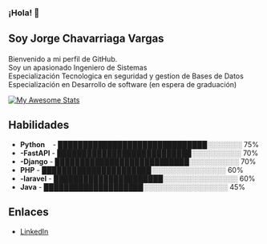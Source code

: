 ### ¡Hola! 👋
## Soy Jorge Chavarriaga Vargas
#### 
Bienvenido a mi perfil de GitHub.  
Soy un apasionado Ingeniero de Sistemas  
Especialización Tecnologica en seguridad y gestion de Bases de Datos  
Especialización en Desarrollo de software (en espera de graduación)

[![My Awesome Stats](https://awesome-github-stats.azurewebsites.net/user-stats/jlchavarriaga?cardType=level&theme=github-dark&preferLogin=true)](https://git.io/awesome-stats-card)

## Habilidades

-  **Python**  &nbsp;&nbsp;    - ██████████████████████████████░░░░░░░ 75%
- **-FastAPI**   - ███████████████████████████░░░░░░░░░░ 70%
- **-Django**      - ███████████████████████████░░░░░░░░░░ 70%
- **PHP**           - ██████████████████████░░░░░░░░░░░░░░░ 60%
- **-laravel**  - ██████████████████████░░░░░░░░░░░░░░░ 60%
- **Java**       - ████████████████████░░░░░░░░░░░░░░░░░ 45%

## Enlaces

- [LinkedIn](https://www.linkedin.com/in/tu-usuario-linkedin/)

  
<!--
**jlchavarriaga/jlchavarriaga** is a ✨ _special_ ✨ repository because its `README.md` (this file) appears on your GitHub profile.

Here are some ideas to get you started:

- 🔭 I’m currently working on ...
- 🌱 I’m currently learning ...
- 👯 I’m looking to collaborate on ...
- 🤔 I’m looking for help with ...
- 💬 Ask me about ...
- 📫 How to reach me: ...
- 😄 Pronouns: ...
- ⚡ Fun fact: ...
-->
